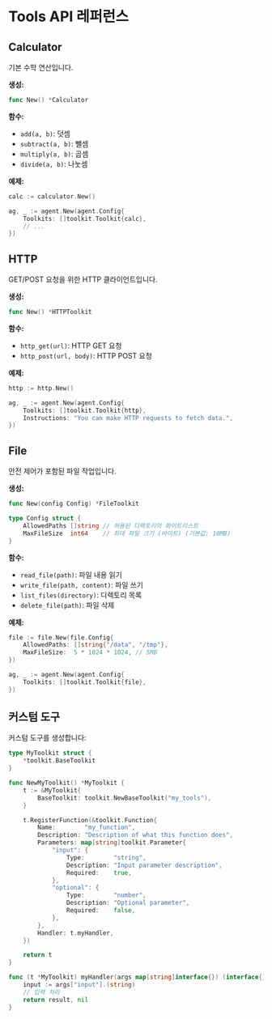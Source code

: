 # Tools API 레퍼런스

## Calculator

기본 수학 연산입니다.

**생성:**
```go
func New() *Calculator
```

**함수:**
- `add(a, b)`: 덧셈
- `subtract(a, b)`: 뺄셈
- `multiply(a, b)`: 곱셈
- `divide(a, b)`: 나눗셈

**예제:**
```go
calc := calculator.New()

ag, _ := agent.New(agent.Config{
    Toolkits: []toolkit.Toolkit{calc},
    // ...
})
```

## HTTP

GET/POST 요청을 위한 HTTP 클라이언트입니다.

**생성:**
```go
func New() *HTTPToolkit
```

**함수:**
- `http_get(url)`: HTTP GET 요청
- `http_post(url, body)`: HTTP POST 요청

**예제:**
```go
http := http.New()

ag, _ := agent.New(agent.Config{
    Toolkits: []toolkit.Toolkit{http},
    Instructions: "You can make HTTP requests to fetch data.",
})
```

## File

안전 제어가 포함된 파일 작업입니다.

**생성:**
```go
func New(config Config) *FileToolkit

type Config struct {
    AllowedPaths []string // 허용된 디렉토리의 화이트리스트
    MaxFileSize  int64    // 최대 파일 크기 (바이트) (기본값: 10MB)
}
```

**함수:**
- `read_file(path)`: 파일 내용 읽기
- `write_file(path, content)`: 파일 쓰기
- `list_files(directory)`: 디렉토리 목록
- `delete_file(path)`: 파일 삭제

**예제:**
```go
file := file.New(file.Config{
    AllowedPaths: []string{"/data", "/tmp"},
    MaxFileSize:  5 * 1024 * 1024, // 5MB
})

ag, _ := agent.New(agent.Config{
    Toolkits: []toolkit.Toolkit{file},
})
```

## 커스텀 도구

커스텀 도구를 생성합니다:

```go
type MyToolkit struct {
    *toolkit.BaseToolkit
}

func NewMyToolkit() *MyToolkit {
    t := &MyToolkit{
        BaseToolkit: toolkit.NewBaseToolkit("my_tools"),
    }

    t.RegisterFunction(&toolkit.Function{
        Name:        "my_function",
        Description: "Description of what this function does",
        Parameters: map[string]toolkit.Parameter{
            "input": {
                Type:        "string",
                Description: "Input parameter description",
                Required:    true,
            },
            "optional": {
                Type:        "number",
                Description: "Optional parameter",
                Required:    false,
            },
        },
        Handler: t.myHandler,
    })

    return t
}

func (t *MyToolkit) myHandler(args map[string]interface{}) (interface{}, error) {
    input := args["input"].(string)
    // 입력 처리
    return result, nil
}
```
